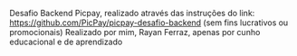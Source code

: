 Desafio Backend Picpay, realizado através das instruções do link: https://github.com/PicPay/picpay-desafio-backend (sem fins lucrativos ou promocionais)
Realizado por mim, Rayan Ferraz, apenas por cunho educacional e de aprendizado
